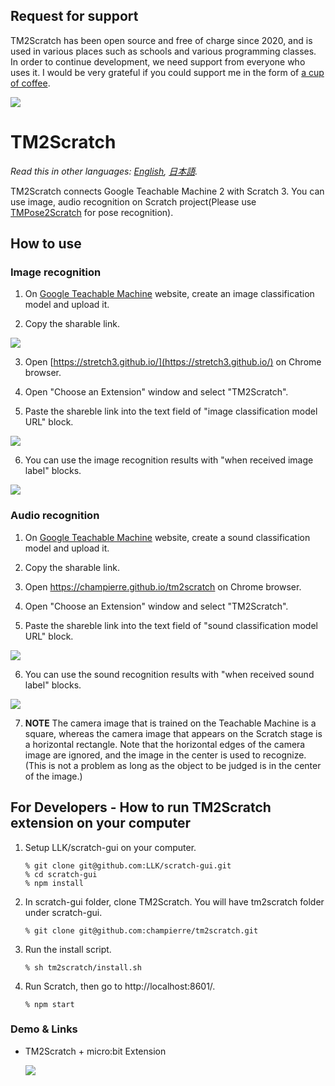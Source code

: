 ## Request for support

TM2Scratch has been open source and free of charge since 2020, and is used in various places such as schools and various programming classes. In order to continue development, we need support from everyone who uses it.
I would be very grateful if you could support me in the form of [a cup of coffee]((https://www.buymeacoffee.com/champierre)).

<a href="https://www.buymeacoffee.com/champierre"><img src="https://user-images.githubusercontent.com/10215/215533679-bb41b1a2-ba42-4eb6-9f9a-6d0bd67f3aaa.png"></a>

# TM2Scratch

*Read this in other languages: [English](README.en.md), [日本語](README.md).*

TM2Scratch connects Google Teachable Machine 2 with Scratch 3. You can use image, audio recognition on Scratch project(Please use [TMPose2Scratch](https://github.com/champierre/tmpose2scratch) for pose recognition).

## How to use

### Image recognition

1. On [Google Teachable Machine](https://teachablemachine.withgoogle.com/) website, create an image classification model and upload it.

2. Copy the sharable link.

  <img src="images/en/sharable_link.png" />

3. Open [https://stretch3.github.io/](https://stretch3.github.io/) on Chrome browser.

4. Open "Choose an Extension" window and select "TM2Scratch".

5. Paste the shareble link into the text field of "image classification model URL" block.

  <img src="images/en/load_image_model_url.png" />

6. You can use the image recognition results with "when received image label" blocks.

  <img src="images/en/when_received.png" />

### Audio recognition

1. On [Google Teachable Machine](https://teachablemachine.withgoogle.com/) website, create a sound classification model and upload it.

2. Copy the sharable link.

3. Open https://champierre.github.io/tm2scratch on Chrome browser.

4. Open "Choose an Extension" window and select "TM2Scratch".

5. Paste the shareble link into the text field of "sound classification model URL" block.

  <img src="images/en/load_sound_model_url.png" />

6. You can use the sound recognition results with "when received sound label" blocks.

  <img src="images/en/when_received_sound_label.png" />

7. **NOTE** The camera image that is trained on the Teachable Machine is a square, whereas the camera image that appears on the Scratch stage is a horizontal rectangle. Note that the horizontal edges of the camera image are ignored, and the image in the center is used to recognize. (This is not a problem as long as the object to be judged is in the center of the image.)

## For Developers - How to run TM2Scratch extension on your computer

1. Setup LLK/scratch-gui on your computer.

    ```
    % git clone git@github.com:LLK/scratch-gui.git
    % cd scratch-gui
    % npm install
    ```

2. In scratch-gui folder, clone TM2Scratch. You will have tm2scratch folder under scratch-gui.

    ```
    % git clone git@github.com:champierre/tm2scratch.git
    ```

3. Run the install script.

    ```
    % sh tm2scratch/install.sh
    ```

4. Run Scratch, then go to http://localhost:8601/.

    ```
    % npm start
    ```

### Demo & Links

- TM2Scratch + micro:bit Extension

  <img src="images/rsp.gif" />
